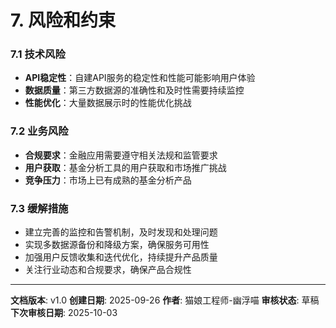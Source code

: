 # 7. 风险和约束

### 7.1 技术风险
- **API稳定性**：自建API服务的稳定性和性能可能影响用户体验
- **数据质量**：第三方数据源的准确性和及时性需要持续监控
- **性能优化**：大量数据展示时的性能优化挑战

### 7.2 业务风险
- **合规要求**：金融应用需要遵守相关法规和监管要求
- **用户获取**：基金分析工具的用户获取和市场推广挑战
- **竞争压力**：市场上已有成熟的基金分析产品

### 7.3 缓解措施
- 建立完善的监控和告警机制，及时发现和处理问题
- 实现多数据源备份和降级方案，确保服务可用性
- 加强用户反馈收集和迭代优化，持续提升产品质量
- 关注行业动态和合规要求，确保产品合规性

---

**文档版本**: v1.0
**创建日期**: 2025-09-26
**作者**: 猫娘工程师-幽浮喵
**审核状态**: 草稿
**下次审核日期**: 2025-10-03